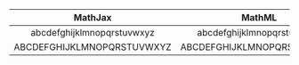 |                MathJax                |                          MathML                          |
| :-----------------------------------: | :------------------------------------------------------: |
| $\mathrm{abcdefghijklmnopqrstuvwxyz}$ | <mi mathvariant="normal">abcdefghijklmnopqrstuvwxyz</mi> |
| $\mathrm{ABCDEFGHIJKLMNOPQRSTUVWXYZ}$ | <mi mathvariant="normal">ABCDEFGHIJKLMNOPQRSTUVWXYZ</mi> |

